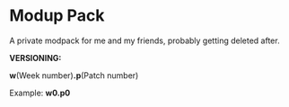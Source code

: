 # Modup Pack

A private modpack for me and my friends, probably getting deleted after.

**VERSIONING:**

**w**(Week number)**.p**(Patch number)

Example: **w0.p0**